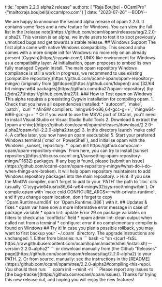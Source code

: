 title: "opam 2.2.0 alpha2 release"
authors: [
  "Raja Boujbel - OCamlPro" {"mailto:raja.boujbel(à)ocamlpro.com"}
]
date: "2023-07-26"
--BODY--

<!--
_Feedback on this post is welcomed on [Discuss](https://discuss.ocaml.org/t/XXXX)!_
--!>

We are happy to announce the second alpha release of opam 2.2.0. It contains
some fixes and a new feature for Windows.  You can view the full list in the
[release note](https://github.com/ocaml/opam/releases/tag/2.2.0-alpha2).

This version is an alpha, we invite users to test it to spot previously
unnoticed bugs and get towards a stable release.

## Windows Support

The first alpha came with native Windows compatibility. This second alpha comes
with a more simple init for Windows: no more rely on an already present
[Cygwin](https://cygwin.com/) UNIX-like environment for Windows as a
compatibility layer. At initialisation, opam proposes to embed its own fully
managed Cygwin install.

The main opam repository Windows compliance is still a work in progress, we
recommend to use existing [compatible
repository](https://github.com/ocaml-opam/opam-repository-mingw) (originally
from [@fdopen](https://github.com/fdopen)) and [32/64 bit mingw-w64
packages](https://github.com/dra27/opam-repository) (by
[@dra27](https://github.com/dra27)).


### How to Test opam on Windows

This alpha requires a preexisting Cygwin installation for compiling opam.

1. Check that you have all dependencies installed:
  * `autoconf`, `make`, `patch`, `curl`
  * MinGW compilers: `mingw64-x86_64-gcc-g++`, `mingw64-i686-gcc-g++`
  * Or if you want to use the MSVC port of OCaml, you'll need to install Visual Studio or Visual Studio Build Tools
2. Download & extract the [opam archive](https://github.com/ocaml/opam/releases/download/2.2.0-alpha2/opam-full-2.2.0-alpha2.tar.gz)
3. In the directory launch `make cold`
4. A coffee later, you now have an opam executable!
5. Start your preferred Windows terminal (`cmd` or `PowerShell`), and initialise opam with the Windows _sunset_ repository:
  * `opam init https://github.com/ocaml-opam/opam-repository-mingw`

From here, you can try to install [sunset
repository](https://discuss.ocaml.org/t/sunsetting-opam-repository-mingw/11632)
packages. If any bug is found, please [submit an
issue](https://github.com/ocaml-opam/opam-repository-mingw#what-do-i-do-when-things-are-broken).
It will help opam repository maintainers to add Windows repository packages
into the main repository.

> Hint: if you use the MinGW compiler, don't forget to add to your `PATH` the
path to `libc` dlls (usually
`C:\cygwin64\usr\x86_64-w64-mingw32\sys-root\mingw\bin`). Or compile opam with
`make cold CONFIGURE_ARGS=--with-private-runtime`, and if you change opam
location, don't forget to copy `Opam.Runtime.amd64` (or `Opam.Runtime.i386`)
with it.

## Updates & fixes
  * opam var have now a more informative error message in case of package variable
  * opam lint: update Error 29 on package variables on filters to check also `conflicts:` field
  * opam admin lint: clean output when called not from a terminal
  * configure: error if no complementary compiler is found on Windows


## Try it!

In case you plan a possible rollback, you may want to first backup your
`~/.opam` directory.

The upgrade instructions are unchanged:

1. Either from binaries: run

    ```
    bash -c "sh <(curl -fsSL https://raw.githubusercontent.com/ocaml/opam/master/shell/install.sh) --version 2.2.0~alpha2"
    ```

    or download manually from [the Github "Releases" page](https://github.com/ocaml/opam/releases/tag/2.2.0-alpha2) to your PATH.

2. Or from source, manually: see the instructions in the [README](https://github.com/ocaml/opam/tree/2.2.0-alpha2#compiling-this-repo).


You should then run:
```
opam init --reinit -ni
```


Please report any issues to [the bug-tracker](https://github.com/ocaml/opam/issues).

Thanks for trying this new release out, and hoping you will enjoy the new features!
